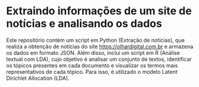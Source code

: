 # Extraindo informações de um site de notícias e analisando os dados
Este repositório contém um script em Python (Extração de notícias), que realiza a obtenção de notícias do site https://olhardigital.com.br e armazena os dados em formato JSON. Além disso, inclui um script em R (Análise textual com LDA), cujo objetivo é analisar um conjunto de textos, identificar os tópicos presentes em cada documento e visualizar os termos mais representativos de cada tópico. Para isso, é utilizado o modelo Latent Dirichlet Allocation (LDA).

